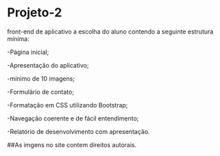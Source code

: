 # Projeto-2
front-end de aplicativo a escolha do aluno contendo a seguinte estrutura mínima:

-Página inicial;

-Apresentação do aplicativo;

-mínimo de 10 imagens;

-Formulário de contato;

-Formatação em CSS utilizando Bootstrap;

-Navegação coerente e de fácil entendimento;

-Relatório de desenvolvimento com apresentação.

##As imgens no site contem direitos autorais.
